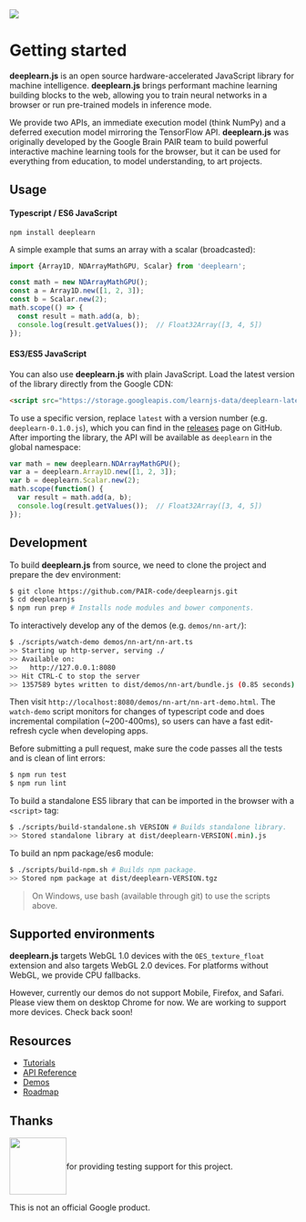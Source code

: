 <a id="travis-badge" href="https://travis-ci.org/PAIR-code/deeplearnjs" alt="Build Status">
  <img src="https://travis-ci.org/PAIR-code/deeplearnjs.svg?branch=master" />
</a>

# Getting started

**deeplearn.js** is an open source hardware-accelerated JavaScript library for
machine intelligence. **deeplearn.js** brings performant machine learning
building blocks to the web, allowing you to train neural networks in a browser
or run pre-trained models in inference mode.

We provide two APIs, an immediate execution model (think NumPy) and a deferred
execution model mirroring the TensorFlow API.
**deeplearn.js** was originally developed by the Google Brain PAIR team to build
powerful interactive machine learning tools for the browser, but it can be used
for everything from education, to model understanding, to art projects.

## Usage

#### Typescript / ES6 JavaScript

```
npm install deeplearn
```

A simple example that sums an array with a scalar (broadcasted):

```ts
import {Array1D, NDArrayMathGPU, Scalar} from 'deeplearn';

const math = new NDArrayMathGPU();
const a = Array1D.new([1, 2, 3]);
const b = Scalar.new(2);
math.scope(() => {
  const result = math.add(a, b);
  console.log(result.getValues());  // Float32Array([3, 4, 5])
});
```

#### ES3/ES5 JavaScript

You can also use **deeplearn.js** with plain JavaScript. Load the latest version
of the library directly from the Google CDN:

```html
<script src="https://storage.googleapis.com/learnjs-data/deeplearn-latest.js"></script>
```

To use a specific version, replace `latest` with a version number
(e.g. `deeplearn-0.1.0.js`), which you can find in the
[releases](https://github.com/PAIR-code/deeplearnjs/releases) page on GitHub.
After importing the library, the API will be available as `deeplearn` in the
global namespace:

```js
var math = new deeplearn.NDArrayMathGPU();
var a = deeplearn.Array1D.new([1, 2, 3]);
var b = deeplearn.Scalar.new(2);
math.scope(function() {
  var result = math.add(a, b);
  console.log(result.getValues());  // Float32Array([3, 4, 5])
});
```


## Development

To build **deeplearn.js** from source, we need to clone the project and prepare
the dev environment:

```bash
$ git clone https://github.com/PAIR-code/deeplearnjs.git
$ cd deeplearnjs
$ npm run prep # Installs node modules and bower components.
```

To interactively develop any of the demos (e.g. `demos/nn-art/`):

```bash
$ ./scripts/watch-demo demos/nn-art/nn-art.ts
>> Starting up http-server, serving ./
>> Available on:
>>   http://127.0.0.1:8080
>> Hit CTRL-C to stop the server
>> 1357589 bytes written to dist/demos/nn-art/bundle.js (0.85 seconds) at 10:34:45 AM
```

Then visit `http://localhost:8080/demos/nn-art/nn-art-demo.html`. The
`watch-demo` script monitors for changes of typescript code and does
incremental compilation (~200-400ms), so users can have a fast edit-refresh
cycle when developing apps.

Before submitting a pull request, make sure the code passes all the tests and is clean of lint errors:

```bash
$ npm run test
$ npm run lint
```

To build a standalone ES5 library that can be imported in the browser with a
`<script>` tag:

```bash
$ ./scripts/build-standalone.sh VERSION # Builds standalone library.
>> Stored standalone library at dist/deeplearn-VERSION(.min).js
```

To build an npm package/es6 module:

```bash
$ ./scripts/build-npm.sh # Builds npm package.
>> Stored npm package at dist/deeplearn-VERSION.tgz
```

> On Windows, use bash (available through git) to use the scripts above.

## Supported environments

**deeplearn.js** targets WebGL 1.0 devices with the `OES_texture_float`
extension and also targets WebGL 2.0 devices. For platforms without WebGL,
we provide CPU fallbacks.

However, currently our demos do not support Mobile, Firefox, and Safari. Please
view them on desktop Chrome for now. We are working to support more devices.
Check back soon!

## Resources

* [Tutorials](http://pair-code.github.io/deeplearnjs/docs/tutorials/index.html)
* [API Reference](http://pair-code.github.io/deeplearnjs/docs/api/globals.html)
* [Demos](http://pair-code.github.io/deeplearnjs/index.html#demos)
* [Roadmap](http://pair-code.github.io/deeplearnjs/docs/roadmap.html)

## Thanks

<div style="display:flex; align-items:center;">
  <img src="https://www.browserstack.com/images/layout/browserstack-logo-600x315.png" style="height:100px"> for providing testing support for this project.
</div>

This is not an official Google product.
